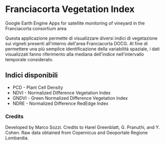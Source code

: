 # Franciacorta Vegetation Index
Google Earth Engine Apps for satellite monitoring of vineyard in the Franciacorta consortium area

Questa applicazione permette di visualizzare diversi indici di vegetazione sui vigneti presenti all'interno dell'area Franciacorta DOCG. Al fine di permettere una più semplice identificazione della variabilità spaziale, i dati visualizzati fanno riferimento alla mediana dell'indice nell'intervallo temporale considerato.

## Indici disponibili
- PCD - Plant Cell Density
- NDVI - Normalized Difference Vegetation Index
- GNDVI - Green Normalized Difference Vegetation Index
- NDRE - Normalized Difference RedEdge Index

### Credits
Developed by Marco Sozzi. 
Credits to Harel Greenblatt, G. Pranuthi, and Y. Cohen. 
Raw data obtained from Copernicus and Geoportale Regione Lombardia.
